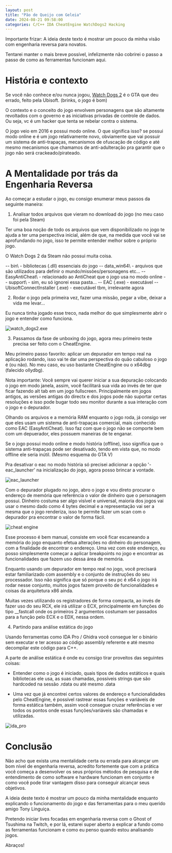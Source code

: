 ```yaml
---
layout: post
title: "Pão de Queijo com Geleia"
date: 2024-08-21 09:58:00
categories: C/C++ IDA CheatEngine WatchDogs2 Hacking
---
```


Importante frizar: A ideia deste texto é mostrar um pouco da minha visão com engenharia reversa para novatos.

Tentarei manter o mais breve possível, infelizmente não cobrirei o passo a passo de como as ferramentas funcionam aqui.


# História e contexto

Se você não conhece e/ou nunca jogou, [Watch Dogs 2](https://en.wikipedia.org/wiki/Watch_Dogs_2) é o GTA que deu errado, feito pela Ubisoft. (brinks, o jogo é bom)

O contexto e o conceito do jogo envolvem personagens que são altamente revoltados com o governo e as iniciativas privadas de controle de dados. Ou seja, vc é um hacker que tenta se rebelar contra o sistema.

O jogo veio em 2016 e possui modo online. O que significa isso? se possui modo online e é um jogo relativamente novo, obviamente que vai possuir um sistema de anti-trapaças, mecanismos de ofuscação de código e até mesmo mecanismos que chamamos de anti-adulteração pra garantir que o jogo não será crackeado/pirateado.

# A Mentalidade por trás da Engenharia Reversa

Ao começar a estudar o jogo, eu consigo enumerar meus passos da seguinte maneira:

1. Analisar todos arquivos que vieram no download do jogo (no meu caso foi pela Steam)

Ter uma boa noção de todo os arquivos que vem disponibilizado no jogo te ajuda a ter uma perspectiva inicial, além de que, na medida que você vai se aprofundando no jogo, isso te permite entender melhor sobre o próprio jogo.

O Watch Dogs 2 da Steam não possui muita coisa.

-- bin\                             - bibliotecas (.dll) essenciais do jogo
-- data_win64\                      - arquivos que são utilizados para definir o mundo/missões/personagens etc...
-- EasyAntiCheat\                   - relacionado ao AntiCheat que o jogo usa no modo online
-- support\                         - sim, eu só ignorei essa pasta...
-- EAC (.exe)                       - executável
-- UbisoftConnectInstaller (.exe)   - executável tbm, irrelevante agora

2. Rodar o jogo pela primeira vez, fazer uma missão, pegar a vibe, deixar a vida me levar...

Eu nunca tinha jogado esse treco, nada melhor do que simplesmente abrir o jogo e entender como funciona.

![watch_dogs2.exe](/assets/game.jpg)

3. Passamos da fase de unboxing do jogo, agora meu primeiro teste precisa ser feito com o CheatEngine.

Meu primeiro passo favorito: aplicar um depurador em tempo real na aplicação rodando, isso vai te dar uma perspectiva do quão cabuloso o jogo é (ou não). No meu caso, eu uso bastante CheatEngine ou o x64dbg (falecido ollydbg).

Nota importante: Você sempre vai querer iniciar a sua depuração colocando o jogo em modo janela, assim, você facilitará sua vida ao invés de ter que ficar fazendo alt tab em um jogo fullscreen. Principalmente em jogos antigos, as versões antigas do directx e dos jogos pode não suportar certas resoluções e isso pode bugar todo seu monitor durante a sua interação com o jogo e o depurador.

Olhando os arquivos e a memória RAM enquanto o jogo roda, já consigo ver que eles usam um sistema de anti-trapaças comercial, mais conhecido como EAC (EasyAntiCheat). Isso faz com que o jogo não se comporte bem com um depuerador, eles possuem maneiras de te enganar.

Se o jogo possui modo online e modo história (offline), isso significa que o sistema anti-trapaças pode ser desativado, tendo em vista que, no modo offline ele seria inútil. (Mesmo esquema do GTA V)

Pra desativar o eac no modo história só precisei adicionar a opção '-eac_launcher' na inicialização do jogo, agora posso brincar a vontade.

![eac_launcher](/assets/eac_launcher.jpg)

Com o depurador plugado no jogo, abro o jogo e vou direto procurar o endereço de memória que referência o valor de dinheiro que o personagem possui. Dinheiro costuma ser algo visível e universal, maioria dos jogos vai usar o mesmo dado como 4 bytes decimal e a representação vai ser a mesma que o jogo renderiza, isso te permite fazer um scan com o depurador pra encontrar o valor de forma fácil.

![cheat engine](/assets/cheatengine.jpg)


Esse processo é bem manual, consiste em você ficar escaneando a memória do jogo enquanto efetua alterações no dinheiro do personagem, com a finalidade de encontrar o endereço. Uma vez com este endereço, eu posso simplesmente começar a aplicar breakpoints no jogo e encontrar as funcionalidades que fazem uso dessa área de memória.

Enquanto usando um depurador em tempo real no jogo, você precisará estar familiarizado com assembly e o conjunto de instruções do seu processador. Isso não significa que só porque o seu pc é x64 o jogo irá rodar nesse conjunto, muitos jogos fazem proveito de funcionalidades e coisas da arquitetura x86 ainda.

Muitas vezes utilizando os registradores de forma compacta, ao invés de fazer uso do seu RCX, ele irá utilizar o ECX, principalmente em funções do tipo __fastcall onde os primeiros 2 argumentos costumam ser passados para a função pelo ECX e o EDX, nessa ordem.

4. Partindo para análise estática do jogo

Usando ferramentas como IDA Pro / Ghidra você consegue ler o binário sem executar e ter acesso ao código assembly referente e até mesmo decompilar este código para C++.

A parte de análise estática é onde eu consigo tirar proveitos das seguintes coisas:

- Entender como o jogo é iniciado, quais tipos de dados estáticos e quais bibliotecas ele usa, as suas chamadas, possíveis strings que são hardcoded na sessão .rdata ou até mesmo .data

- Uma vez que já encontrei certos valores de endereço e funcionalidades pelo CheatEngine, é possível rastrear essas funções e variáveis de forma estática também, assim você consegue cruzar referências e ver todos os pontos onde essas funções/variáveis são chamadas e utilizadas.

![ida_pro](/assets/ida.png)


# Conclusão

Não acho que exista uma mentalidade certa ou errada para alcançar um bom nível de engenharia reversa, acredito fortemente que com a prática você começa a desenvolver os seus próprios métodos de pesquisa e de entendimento de como software e hardware funcionam em conjunto e como você pode tirar vantagem disso para conseguir alcançar seus objetivos.

A ideia deste texto é mostrar um pouco da minha mentalidade enquanto explicando o funcionamento do jogo e das ferramentas para o meu querido amigo Tony Linguiça.


Pretendo iniciar lives focadas em engenharia reversa com o Ghost of Tsushima na Twitch, e por lá, estarei super aberto a explicar a fundo como as ferramentas funcionam e como eu penso quando estou analisando jogos.

Abraços!